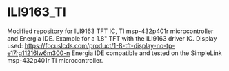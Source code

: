 # ILI9163_TI
Modified repository for ILI9163 TFT IC, TI msp-432p401r microcontroller and Energia IDE. Example for a 1.8" TFT with the ILI9163 driver IC.  Display used: https://focuslcds.com/product/1-8-tft-display-no-tp-e17rg11216lw6m300-n  Energia IDE compatible and tested on the SimpleLink msp-432p401r TI microcontroller.
